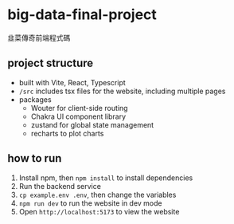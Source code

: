 # big-data-final-project

韭菜傳奇前端程式碼

## project structure

- built with Vite, React, Typescript
- `/src` includes tsx files for the website, including multiple pages
- packages
  - Wouter for client-side routing
  - Chakra UI component library
  - zustand for global state management
  - recharts to plot charts

## how to run

1. Install npm, then `npm install` to install dependencies
2. Run the backend service
3. `cp example.env .env`, then change the variables
4. `npm run dev` to run the website in dev mode
5. Open `http://localhost:5173` to view the website
